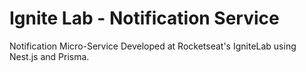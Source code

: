# Ignite Lab - Notification Service

Notification Micro-Service  Developed at Rocketseat's IgniteLab using Nest.js and Prisma.
